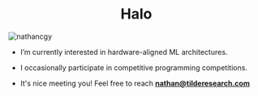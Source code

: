 <h1 align="center">Halo</h1>

<p align="left"> <img src="https://komarev.com/ghpvc/?username=nathancgy&label=Profile%20views&color=0e75b6&style=flat" alt="nathancgy" /> </p>

- I’m currently interested in hardware-aligned ML architectures.

- I occasionally participate in competitive programming competitions.

- It's nice meeting you! Feel free to reach **nathan@tilderesearch.com**
